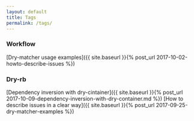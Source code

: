 ```yaml
---
layout: default
title: Tags
permalink: /tags/
---
```


### Workflow

[Dry-matcher usage examples]({{ site.baseurl }}{% post_url 2017-10-02-howto-describe-issues %})

### Dry-rb

[Dependency inversion with dry-cintainer]({{ site.baseurl }}{% post_url 2017-10-09-dependency-inversion-with-dry-container.md %})
[How to describe issues in a clear way]({{ site.baseurl }}{% post_url 2017-09-25-dry-matcher-examples %})
